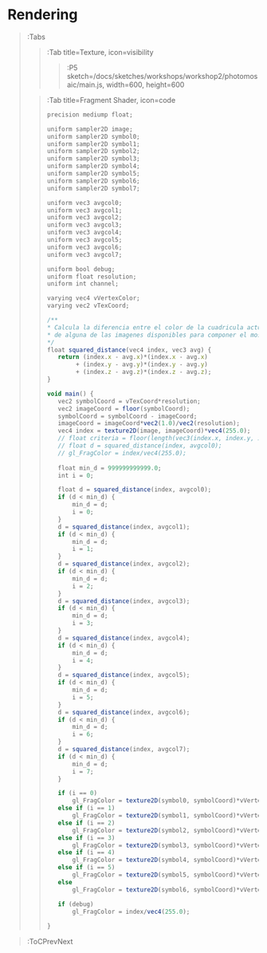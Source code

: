 # Rendering

> :Tabs
> > :Tab title=Texture, icon=visibility
> > > :P5 sketch=/docs/sketches/workshops/workshop2/photomosaic/main.js, width=600, height=600
>
> > :Tab title=Fragment Shader, icon=code
> >
> > ```js | asciiart.md
> >precision mediump float;
> >
> >uniform sampler2D image;
> >uniform sampler2D symbol0;
> >uniform sampler2D symbol1;
> >uniform sampler2D symbol2;
> >uniform sampler2D symbol3;
> >uniform sampler2D symbol4;
> >uniform sampler2D symbol5;
> >uniform sampler2D symbol6;
> >uniform sampler2D symbol7;
> >
> >uniform vec3 avgcol0;
> >uniform vec3 avgcol1;
> >uniform vec3 avgcol2;
> >uniform vec3 avgcol3;
> >uniform vec3 avgcol4;
> >uniform vec3 avgcol5;
> >uniform vec3 avgcol6;
> >uniform vec3 avgcol7;
> >
> >uniform bool debug;
> >uniform float resolution;
> >uniform int channel;
> >
> >varying vec4 vVertexColor;
> >varying vec2 vTexCoord;
> >
> >/**
> > * Calcula la diferencia entre el color de la cuadricula actual y el color promedio 
> > * de alguna de las imagenes disponibles para componer el mosaico
> > */
> >float squared_distance(vec4 index, vec3 avg) {
> >    return (index.x - avg.x)*(index.x - avg.x) 
> >         + (index.y - avg.y)*(index.y - avg.y) 
> >         + (index.z - avg.z)*(index.z - avg.z);
> >}
> >
> >void main() {
> >    vec2 symbolCoord = vTexCoord*resolution;
> >    vec2 imageCoord = floor(symbolCoord);
> >    symbolCoord = symbolCoord - imageCoord;
> >    imageCoord = imageCoord*vec2(1.0)/vec2(resolution);
> >    vec4 index = texture2D(image, imageCoord)*vec4(255.0);
> >    // float criteria = floor(length(vec3(index.x, index.y, index.z))/16.0);
> >    // float d = squared_distance(index, avgcol0);
> >    // gl_FragColor = index/vec4(255.0);
> >    
> >    float min_d = 999999999999.0;
> >    int i = 0;
> >
> >    float d = squared_distance(index, avgcol0);
> >    if (d < min_d) {
> >        min_d = d;
> >        i = 0;
> >    }    
> >    d = squared_distance(index, avgcol1);
> >    if (d < min_d) {
> >        min_d = d;
> >        i = 1;
> >    }
> >    d = squared_distance(index, avgcol2);
> >    if (d < min_d) {
> >        min_d = d;
> >        i = 2;
> >    }
> >    d = squared_distance(index, avgcol3);
> >    if (d < min_d) {
> >        min_d = d;
> >        i = 3;
> >    }
> >    d = squared_distance(index, avgcol4);
> >    if (d < min_d) {
> >        min_d = d;
> >        i = 4;
> >    }
> >    d = squared_distance(index, avgcol5);
> >    if (d < min_d) {
> >        min_d = d;
> >        i = 5;
> >    }
> >    d = squared_distance(index, avgcol6);
> >    if (d < min_d) {
> >        min_d = d;
> >        i = 6;
> >    }
> >    d = squared_distance(index, avgcol7);
> >    if (d < min_d) {
> >        min_d = d;
> >        i = 7;
> >    }
> >
> >    if (i == 0)
> >        gl_FragColor = texture2D(symbol0, symbolCoord)*vVertexColor;
> >    else if (i == 1)
> >        gl_FragColor = texture2D(symbol1, symbolCoord)*vVertexColor;
> >    else if (i == 2)
> >        gl_FragColor = texture2D(symbol2, symbolCoord)*vVertexColor;
> >    else if (i == 3)
> >        gl_FragColor = texture2D(symbol3, symbolCoord)*vVertexColor;
> >    else if (i == 4)
> >        gl_FragColor = texture2D(symbol4, symbolCoord)*vVertexColor;
> >    else if (i == 5)
> >        gl_FragColor = texture2D(symbol5, symbolCoord)*vVertexColor;
> >    else 
> >        gl_FragColor = texture2D(symbol6, symbolCoord)*vVertexColor;
> >
> >    if (debug)
> >        gl_FragColor = index/vec4(255.0);
> >        
> >}
> >
> >
> > ```

> :ToCPrevNext